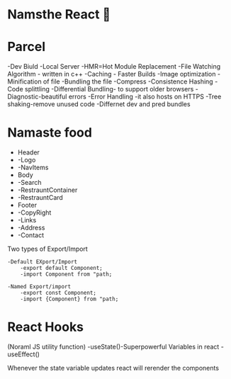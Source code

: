 # Namsthe React 🚀

# Parcel

-Dev Biuld
-Local Server
-HMR=Hot Module Replacement
-File Watching Algorithm - written in c++
-Caching - Faster Builds
-Image optimization
-Minification of file
-Bundling the file
-Compress
-Consistence Hashing
-Code splittling
-Differential Bundling- to support older browsers
-Diagnostic-beautiful errors
-Error Handling
-it also hosts on HTTPS
-Tree shaking-remove unused code
-Differnet dev and pred bundles

# Namaste food

- Header
- -Logo
- -NavItems
- Body
- -Search
- -RestrauntContainer
- -RestrauntCard
- Footer
- -CopyRight
- -Links
- -Address
- -Contact

Two types of Export/Import

    -Default EXport/Import
        -export default Component;
        -import Component from "path;

    -Named Export/import
        -export const Component;
        -import {Component} from "path;

# React Hooks

(Noraml JS utility function)
-useState()-Superpowerful Variables in react
-useEffect()

Whenever the state variable updates react will rerender the components
